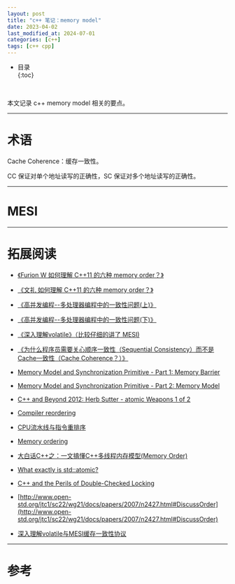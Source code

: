 ```yaml
---
layout: post
title: "c++ 笔记：memory model"
date: 2023-04-02
last_modified_at: 2024-07-01
categories: [c++]
tags: [c++ cpp]
---
```


* 目录  
{:toc}
<br/>

本文记录 c++ memory model 相关的要点。  

---

# 术语

Cache Coherence：缓存一致性。    

CC 保证对单个地址读写的正确性，SC 保证对多个地址读写的正确性。    

---

# MESI


---

# 拓展阅读

* [《Furion W 如何理解 C++11 的六种 memory order？》](https://www.zhihu.com/question/24301047/answer/83422523)       

* [《文礼 如何理解 C++11 的六种 memory order？》](https://www.zhihu.com/question/24301047/answer/1193956492)     

* [《高并发编程--多处理器编程中的一致性问题(上)》](https://zhuanlan.zhihu.com/p/48157076)     

* [《高并发编程--多处理器编程中的一致性问题(下)》](https://zhuanlan.zhihu.com/p/48161056)   

* [《深入理解volatile》（比较仔细的讲了 MESI) ](https://zhuanlan.zhihu.com/p/397640787)      

* [《为什么程序员需要关心顺序一致性（Sequential Consistency）而不是Cache一致性（Cache Coherence？）》](https://www.parallellabs.com/2010/03/06/why-should-programmer-care-about-sequential-consistency-rather-than-cache-coherence/)

* [Memory Model and Synchronization Primitive - Part 1: Memory Barrier](https://www.alibabacloud.com/blog/memory-model-and-synchronization-primitive---part-1-memory-barrier_597460)

* [Memory Model and Synchronization Primitive - Part 2: Memory Model](https://www.alibabacloud.com/blog/memory-model-and-synchronization-primitive---part-2-memory-model_597461)

* [C++ and Beyond 2012: Herb Sutter - atomic Weapons 1 of 2](https://www.youtube.com/watch?v=A8eCGOqgvH4&t=620s)

* [Compiler reordering](https://bajamircea.github.io/coding/cpp/2019/10/23/compiler-reordering.html)

* [CPU流水线与指令重排序](https://cloud.tencent.com/developer/article/2195759)

* [Memory ordering](https://en.wikipedia.org/wiki/Memory_ordering)

* [大白话C++之：一文搞懂C++多线程内存模型(Memory Order)](https://blog.csdn.net/sinat_38293503/article/details/134612152)  

* [What exactly is std::atomic?](https://stackoverflow.com/questions/31978324/what-exactly-is-stdatomic)   

* [C++ and the Perils of Double-Checked Locking](https://www.aristeia.com/Papers/DDJ_Jul_Aug_2004_revised.pdf)   

* [http://www.open-std.org/jtc1/sc22/wg21/docs/papers/2007/n2427.html#DiscussOrder](http://www.open-std.org/jtc1/sc22/wg21/docs/papers/2007/n2427.html#DiscussOrder)

* [深入理解volatile与MESI缓存一致性协议](https://blog.csdn.net/yaoyaochengxian/article/details/117538574)

---

# 参考